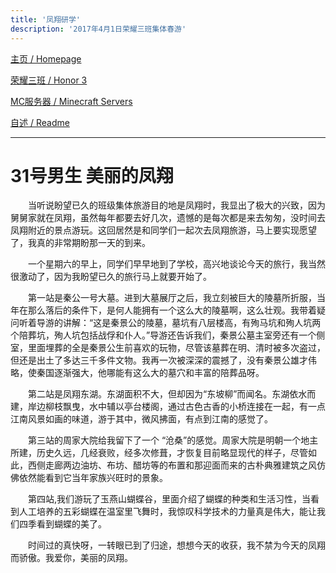 ```yaml
---
title: '凤翔研学'
description: '2017年4月1日荣耀三班集体春游'
---
```


[主页 / Homepage](http://zhilu.fun)

[荣耀三班 / Honor 3](http://zhilu.fun/honor3)

[MC服务器 / Minecraft Servers](http://zhilu.fun/mc)

[自述 / Readme](http://zhilu.fun/readme)

------

# 31号男生 美丽的凤翔

　　当听说盼望已久的班级集体旅游目的地是凤翔时，我显出了极大的兴致，因为舅舅家就在凤翔，虽然每年都要去好几次，遗憾的是每次都是来去匆匆，没时间去凤翔附近的景点游玩。这回居然是和同学们一起次去凤翔旅游，马上要实现愿望了，我真的非常期盼那一天的到来。

　　一个星期六的早上，同学们早早地到了学校，高兴地谈论今天的旅行，我当然很激动了，因为我盼望已久的旅行马上就要开始了。

　　第一站是秦公一号大墓。进到大墓展厅之后，我立刻被巨大的陵墓所折服，当年在那么落后的条件下，是何人能拥有一个这么大的陵墓啊，这么壮观。我带着疑问听着导游的讲解：“这是秦景公的陵墓，墓坑有八层楼高，有殉马坑和殉人坑两个陪葬坑，殉人坑包括战俘和仆人。”导游还告诉我们，秦景公墓主室旁还有一个侧室，里面埋葬的全是秦景公生前喜欢的玩物，尽管该墓葬在明、清时被多次盗过，但还是出土了多达三千多件文物。我再一次被深深的震撼了，没有秦景公雄才伟略，使秦国逐渐强大，他哪能有这么大的墓穴和丰富的陪葬品呀。

　　第二站是凤翔东湖。东湖面积不大，但却因为“东坡柳”而闻名。东湖依水而建，岸边柳枝飘曳，水中辅以亭台楼阁，通过古色古香的小桥连接在一起，有一点江南风景如画的味道，游于其中，微风拂面，有点到江南的感觉了。

　　第三站的周家大院给我留下了一个 “沧桑”的感觉。周家大院是明朝一个地主所建，历史久远，几经衰败，经多次修葺，才恢复目前略显现代的样子，尽管如此，西侧走廊两边油坊、布坊、醋坊等的布置和那迎面而来的古朴典雅建筑之风仿佛依然能看到它当年家族兴旺时的景象。

　　第四站,我们游玩了玉燕山蝴蝶谷，里面介绍了蝴蝶的种类和生活习性，当看到人工培养的五彩蝴蝶在温室里飞舞时，我惊叹科学技术的力量真是伟大，能让我们四季看到蝴蝶的美了。

　　时间过的真快呀，一转眼已到了归途，想想今天的收获，我不禁为今天的凤翔而骄傲。我爱你，美丽的凤翔。